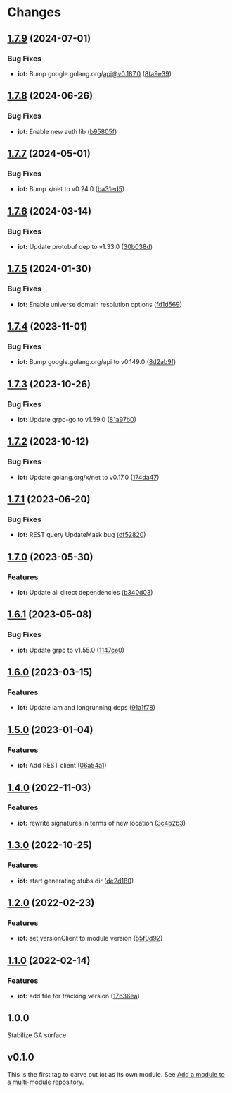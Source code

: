 # Changes

## [1.7.9](https://github.com/googleapis/google-cloud-go/compare/iot/v1.7.8...iot/v1.7.9) (2024-07-01)


### Bug Fixes

* **iot:** Bump google.golang.org/api@v0.187.0 ([8fa9e39](https://github.com/googleapis/google-cloud-go/commit/8fa9e398e512fd8533fd49060371e61b5725a85b))

## [1.7.8](https://github.com/googleapis/google-cloud-go/compare/iot/v1.7.7...iot/v1.7.8) (2024-06-26)


### Bug Fixes

* **iot:** Enable new auth lib ([b95805f](https://github.com/googleapis/google-cloud-go/commit/b95805f4c87d3e8d10ea23bd7a2d68d7a4157568))

## [1.7.7](https://github.com/googleapis/google-cloud-go/compare/iot/v1.7.6...iot/v1.7.7) (2024-05-01)


### Bug Fixes

* **iot:** Bump x/net to v0.24.0 ([ba31ed5](https://github.com/googleapis/google-cloud-go/commit/ba31ed5fda2c9664f2e1cf972469295e63deb5b4))

## [1.7.6](https://github.com/googleapis/google-cloud-go/compare/iot/v1.7.5...iot/v1.7.6) (2024-03-14)


### Bug Fixes

* **iot:** Update protobuf dep to v1.33.0 ([30b038d](https://github.com/googleapis/google-cloud-go/commit/30b038d8cac0b8cd5dd4761c87f3f298760dd33a))

## [1.7.5](https://github.com/googleapis/google-cloud-go/compare/iot/v1.7.4...iot/v1.7.5) (2024-01-30)


### Bug Fixes

* **iot:** Enable universe domain resolution options ([fd1d569](https://github.com/googleapis/google-cloud-go/commit/fd1d56930fa8a747be35a224611f4797b8aeb698))

## [1.7.4](https://github.com/googleapis/google-cloud-go/compare/iot/v1.7.3...iot/v1.7.4) (2023-11-01)


### Bug Fixes

* **iot:** Bump google.golang.org/api to v0.149.0 ([8d2ab9f](https://github.com/googleapis/google-cloud-go/commit/8d2ab9f320a86c1c0fab90513fc05861561d0880))

## [1.7.3](https://github.com/googleapis/google-cloud-go/compare/iot/v1.7.2...iot/v1.7.3) (2023-10-26)


### Bug Fixes

* **iot:** Update grpc-go to v1.59.0 ([81a97b0](https://github.com/googleapis/google-cloud-go/commit/81a97b06cb28b25432e4ece595c55a9857e960b7))

## [1.7.2](https://github.com/googleapis/google-cloud-go/compare/iot/v1.7.1...iot/v1.7.2) (2023-10-12)


### Bug Fixes

* **iot:** Update golang.org/x/net to v0.17.0 ([174da47](https://github.com/googleapis/google-cloud-go/commit/174da47254fefb12921bbfc65b7829a453af6f5d))

## [1.7.1](https://github.com/googleapis/google-cloud-go/compare/iot/v1.7.0...iot/v1.7.1) (2023-06-20)


### Bug Fixes

* **iot:** REST query UpdateMask bug ([df52820](https://github.com/googleapis/google-cloud-go/commit/df52820b0e7721954809a8aa8700b93c5662dc9b))

## [1.7.0](https://github.com/googleapis/google-cloud-go/compare/iot/v1.6.1...iot/v1.7.0) (2023-05-30)


### Features

* **iot:** Update all direct dependencies ([b340d03](https://github.com/googleapis/google-cloud-go/commit/b340d030f2b52a4ce48846ce63984b28583abde6))

## [1.6.1](https://github.com/googleapis/google-cloud-go/compare/iot/v1.6.0...iot/v1.6.1) (2023-05-08)


### Bug Fixes

* **iot:** Update grpc to v1.55.0 ([1147ce0](https://github.com/googleapis/google-cloud-go/commit/1147ce02a990276ca4f8ab7a1ab65c14da4450ef))

## [1.6.0](https://github.com/googleapis/google-cloud-go/compare/iot/v1.5.0...iot/v1.6.0) (2023-03-15)


### Features

* **iot:** Update iam and longrunning deps ([91a1f78](https://github.com/googleapis/google-cloud-go/commit/91a1f784a109da70f63b96414bba8a9b4254cddd))

## [1.5.0](https://github.com/googleapis/google-cloud-go/compare/iot/v1.4.0...iot/v1.5.0) (2023-01-04)


### Features

* **iot:** Add REST client ([06a54a1](https://github.com/googleapis/google-cloud-go/commit/06a54a16a5866cce966547c51e203b9e09a25bc0))

## [1.4.0](https://github.com/googleapis/google-cloud-go/compare/iot/v1.3.0...iot/v1.4.0) (2022-11-03)


### Features

* **iot:** rewrite signatures in terms of new location ([3c4b2b3](https://github.com/googleapis/google-cloud-go/commit/3c4b2b34565795537aac1661e6af2442437e34ad))

## [1.3.0](https://github.com/googleapis/google-cloud-go/compare/iot/v1.2.0...iot/v1.3.0) (2022-10-25)


### Features

* **iot:** start generating stubs dir ([de2d180](https://github.com/googleapis/google-cloud-go/commit/de2d18066dc613b72f6f8db93ca60146dabcfdcc))

## [1.2.0](https://github.com/googleapis/google-cloud-go/compare/iot/v1.1.0...iot/v1.2.0) (2022-02-23)


### Features

* **iot:** set versionClient to module version ([55f0d92](https://github.com/googleapis/google-cloud-go/commit/55f0d92bf112f14b024b4ab0076c9875a17423c9))

## [1.1.0](https://github.com/googleapis/google-cloud-go/compare/iot/v1.0.0...iot/v1.1.0) (2022-02-14)


### Features

* **iot:** add file for tracking version ([17b36ea](https://github.com/googleapis/google-cloud-go/commit/17b36ead42a96b1a01105122074e65164357519e))

## 1.0.0

Stabilize GA surface.

## v0.1.0

This is the first tag to carve out iot as its own module. See
[Add a module to a multi-module repository](https://github.com/golang/go/wiki/Modules#is-it-possible-to-add-a-module-to-a-multi-module-repository).
